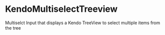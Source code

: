 KendoMultiselectTreeview
========================

Multiselct Input that displays a Kendo TreeView to select multiple items from the tree
